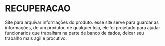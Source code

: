 # RECUPERACAO
Site para arquivar informações do produto.
esse site serve para guardar as informações,
de um produtor, de qualquer loja, ele foi
projetado para ajudar funcionarios que 
trabalham na parte de banco de dados,
deixar seu trabalho mais agil e produtivo.